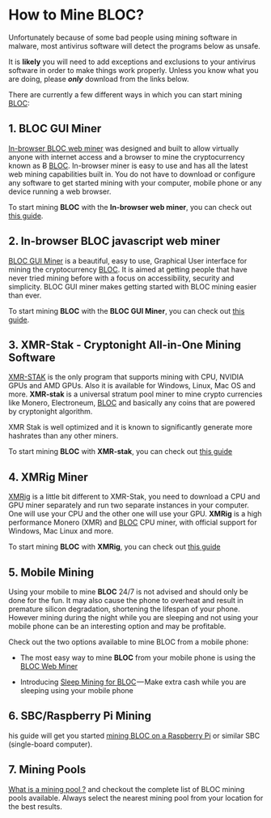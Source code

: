 # **How to Mine BLOC?**<a name="how-to-mine"></a>

Unfortunately because of some bad people using mining software in malware, most antivirus software will detect the programs below as unsafe.

It is **likely** you will need to add exceptions and exclusions to your antivirus software in order to make things work properly. Unless you know what you are doing, please ***only*** download from the links below.

There are currently a few different ways in which you can start mining [BLOC](https://bloc.money):

## **1. BLOC GUI Miner**

[In-browser BLOC web miner](../mining/bloc-in-browser-javascript-web-miner.md) was designed and built to allow virtually anyone with internet access and a browser to mine the cryptocurrency known as Ƀ [BLOC](https://bloc.money). In-browser miner is easy to use and has all the latest web mining capabilities built in. You do not have to download or configure any software to get started mining with your computer, mobile phone or any device running a web browser.

To start mining **BLOC** with the **In-browser web miner**, you can check out [this guide](../mining/bloc-in-browser-javascript-web-miner.md).

## **2. In-browser BLOC javascript web miner**

[BLOC GUI Miner](../mining/BLOC-GUI-Miner.md) is a beautiful, easy to use, Graphical User interface for mining the cryptocurrency [BLOC](https://bloc.money).
It is aimed at getting people that have never tried mining before with a focus on accessibility, security and simplicity.
BLOC GUI miner makes getting started with BLOC mining easier than ever.

To start mining **BLOC** with the **BLOC GUI Miner**, you can check out [this guide](../mining/BLOC-GUI-Miner.md).

## **3. XMR-Stak - Cryptonight All-in-One Mining Software**

[XMR-STAK](../mining/XMR-Stak-index.md) is the only program that supports mining with CPU, NVIDIA GPUs and AMD GPUs. Also it is available for Windows, Linux, Mac OS and more. **XMR-stak** is a universal stratum pool miner to mine crypto currencies like Monero, Electroneum, [BLOC](https://bloc.money) and basically any coins that are powered by cryptonight algorithm.

XMR Stak is well optimized and it is known to significantly generate more hashrates than any other miners.

To start mining **BLOC** with **XMR-stak**, you can check out [this guide](../mining/XMR-Stak-index.md)

## **4. XMRig Miner**

[XMRig](../mining/XMRIG-index.md) is a little bit different to XMR-Stak, you need to download a CPU and GPU miner separately and run two separate instances in your computer. One will use your CPU and the other one will use your GPU. **XMRig** is a high performance Monero (XMR) and [BLOC](https://bloc.money) CPU miner, with official support for Windows, Mac Linux and more. 

To start mining **BLOC** with **XMRig**, you can check out [this guide](../mining/XMRIG-index.md)

## **5. Mobile Mining**

Using your mobile to mine **BLOC** 24/7 is not advised and should only be done for the fun. It may also cause the phone to overheat and result in premature silicon degradation, shortening the lifespan of your phone. However mining during the night while you are sleeping and not using your mobile phone can be an interesting option and may be profitable.

Check out the two options available to mine BLOC from a mobile phone:

* The most easy way to mine **BLOC** from your mobile phone is using the [BLOC Web Miner](../mining/bloc-in-browser-javascript-web-miner.md)

* Introducing [Sleep Mining for BLOC](../mining/mobile-mining/Sleep-Mining.md) — Make extra cash while you are sleeping using your mobile phone

## **6. SBC/Raspberry Pi Mining**

his guide will get you started [mining BLOC on a Raspberry Pi](../mining/BLOC-Mining-Rasberry-Pi.md) or similar SBC (single-board computer).

## **7. Mining Pools**

[What is a mining pool ?](../mining/Pools.md) and checkout the complete list of BLOC mining pools available. Always select the nearest mining pool from your location for the best results.



